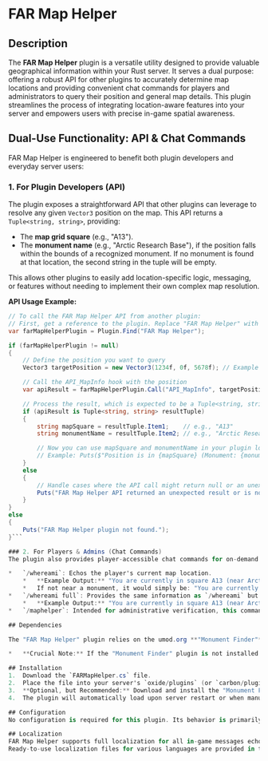 # FAR Map Helper

## Description
The **FAR Map Helper** plugin is a versatile utility designed to provide valuable geographical information within your Rust server. It serves a dual purpose: offering a robust API for other plugins to accurately determine map locations and providing convenient chat commands for players and administrators to query their position and general map details. This plugin streamlines the process of integrating location-aware features into your server and empowers users with precise in-game spatial awareness.

## Dual-Use Functionality: API & Chat Commands

FAR Map Helper is engineered to benefit both plugin developers and everyday server users:

### 1. For Plugin Developers (API)
The plugin exposes a straightforward API that other plugins can leverage to resolve any given `Vector3` position on the map. This API returns a `Tuple<string, string>`, providing:
*   The **map grid square** (e.g., "A13").
*   The **monument name** (e.g., "Arctic Research Base"), if the position falls within the bounds of a recognized monument. If no monument is found at that location, the second string in the tuple will be empty.

This allows other plugins to easily add location-specific logic, messaging, or features without needing to implement their own complex map resolution.

**API Usage Example:**

```csharp
// To call the FAR Map Helper API from another plugin:
// First, get a reference to the plugin. Replace "FAR Map Helper" with the exact plugin name.
var farMapHelperPlugin = Plugin.Find("FAR Map Helper");

if (farMapHelperPlugin != null)
{
    // Define the position you want to query
    Vector3 targetPosition = new Vector3(1234f, 0f, 5678f); // Example position

    // Call the API_MapInfo hook with the position
    var apiResult = farMapHelperPlugin.Call("API_MapInfo", targetPosition);

    // Process the result, which is expected to be a Tuple<string, string>
    if (apiResult is Tuple<string, string> resultTuple)
    {
        string mapSquare = resultTuple.Item1;    // e.g., "A13"
        string monumentName = resultTuple.Item2; // e.g., "Arctic Research Base" or string.Empty

        // Now you can use mapSquare and monumentName in your plugin logic
        // Example: Puts($"Position is in {mapSquare} (Monument: {monumentName})");
    }
    else
    {
        // Handle cases where the API call might return null or an unexpected type
        Puts("FAR Map Helper API returned an unexpected result or is not available.");
    }
}
else
{
    Puts("FAR Map Helper plugin not found.");
}```

### 2. For Players & Admins (Chat Commands)
The plugin also provides player-accessible chat commands for on-demand location information:

*   `/whereami`: Echos the player's current map location.
    *   **Example Output:** "You are currently in square A13 (near Arctic Research Base)"
    *   If not near a monument, it would simply be: "You are currently in square A13"
*   `/whereami full`: Provides the same information as `/whereami` but additionally includes the player's exact X and Z coordinates on the map.
    *   **Example Output:** "You are currently in square A13 (near Arctic Research Base) at X: 1234.5, Z: 6789.0"
*   `/maphelper`: Intended for administrative verification, this command displays overall map information. It provides details like the `worldSize` (e.g., 4250), `gridSize` (e.g., 29x29), and the range of `squares` (e.g., A0 - AC28). All chat commands are available to every player.

## Dependencies

The "FAR Map Helper" plugin relies on the umod.org **"Monument Finder"** plugin to identify and name monuments within its API and chat command responses.

*   **Crucial Note:** If the "Monument Finder" plugin is not installed or available on your server, "FAR Map Helper" will still function correctly for determining map grid squares and coordinates, but it **will not be able to identify or display any monument names.** You can still use the plugin without "Monument Finder" if monument detection is not a critical requirement for your server.

## Installation
1.  Download the `FARMapHelper.cs` file.
2.  Place the file into your server's `oxide/plugins` (or `carbon/plugins`) folder.
3.  **Optional, but Recommended:** Download and install the "Monument Finder" plugin from umod.org to enable monument detection functionality.
4.  The plugin will automatically load upon server restart or when manually reloaded.

## Configuration
No configuration is required for this plugin. Its behavior is primarily driven by its internal logic and, optionally, the "Monument Finder" plugin.

## Localization
FAR Map Helper supports full localization for all in-game messages echoed to players.
Ready-to-use localization files for various languages are provided in the `language` folder of our GitHub repository - or you grab the English default and do your own translation as you like.
